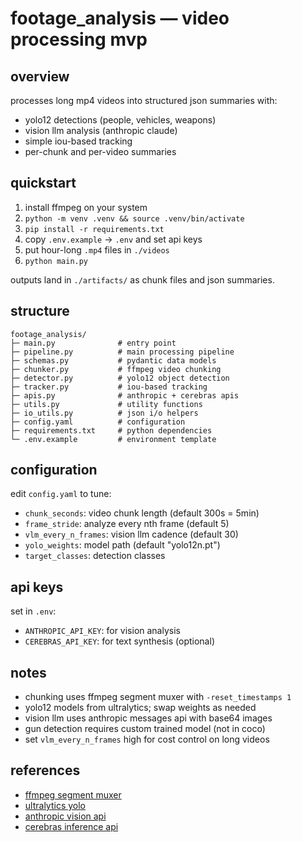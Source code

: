 # footage_analysis — video processing mvp

## overview
processes long mp4 videos into structured json summaries with:
- yolo12 detections (people, vehicles, weapons)
- vision llm analysis (anthropic claude)
- simple iou-based tracking
- per-chunk and per-video summaries

## quickstart
1) install ffmpeg on your system
2) `python -m venv .venv && source .venv/bin/activate`
3) `pip install -r requirements.txt`
4) copy `.env.example` → `.env` and set api keys
5) put hour-long `.mp4` files in `./videos`
6) `python main.py`

outputs land in `./artifacts/` as chunk files and json summaries.

## structure
```
footage_analysis/
├─ main.py              # entry point
├─ pipeline.py          # main processing pipeline
├─ schemas.py           # pydantic data models
├─ chunker.py           # ffmpeg video chunking
├─ detector.py          # yolo12 object detection
├─ tracker.py           # iou-based tracking
├─ apis.py              # anthropic + cerebras apis
├─ utils.py             # utility functions
├─ io_utils.py          # json i/o helpers
├─ config.yaml          # configuration
├─ requirements.txt     # python dependencies
└─ .env.example         # environment template
```

## configuration
edit `config.yaml` to tune:
- `chunk_seconds`: video chunk length (default 300s = 5min)
- `frame_stride`: analyze every nth frame (default 5)
- `vlm_every_n_frames`: vision llm cadence (default 30)
- `yolo_weights`: model path (default "yolo12n.pt")
- `target_classes`: detection classes

## api keys
set in `.env`:
- `ANTHROPIC_API_KEY`: for vision analysis
- `CEREBRAS_API_KEY`: for text synthesis (optional)

## notes
- chunking uses ffmpeg segment muxer with `-reset_timestamps 1`
- yolo12 models from ultralytics; swap weights as needed
- vision llm uses anthropic messages api with base64 images
- gun detection requires custom trained model (not in coco)
- set `vlm_every_n_frames` high for cost control on long videos

## references
- [ffmpeg segment muxer](https://ffmpeg.org/ffmpeg-formats.html#segment_002c-stream_005fsegment_002c-ssegment)
- [ultralytics yolo](https://docs.ultralytics.com/)
- [anthropic vision api](https://docs.anthropic.com/en/docs/build-with-claude/vision)
- [cerebras inference api](https://inference-docs.cerebras.ai/)
